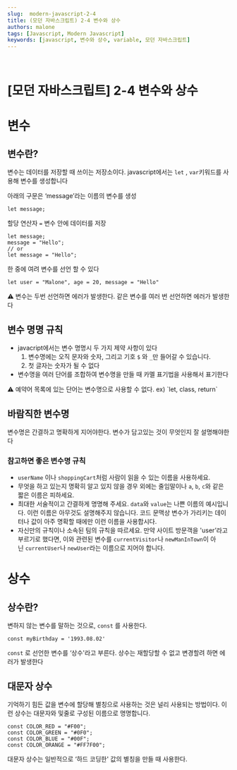 ```yaml
---
slug:  modern-javascript-2-4
title: (모던 자바스크립트) 2-4 변수와 상수
authors: malone
tags: [Javascript, Modern Javascript]
keywords: [javascript, 변수와 상수, variable, 모던 자바스크립트]
---
```

<br/>

# [모던 자바스크립트] 2-4 변수와 상수

# 변수

## 변수란?

변수는 데이터를 저장할 때 쓰이는 저장소이다. javascript에서는 `let` , `var`키워드를 사용해 변수를 생성합니다

아래의 구문은 ‘message’라는 이름의 변수를 생성

```tsx
let message;
```

할당 연산자 `=` 변수 안에 데이터를 저장

```tsx
let message;
message = "Hello";
// or 
let message = "Hello";
```

한 중에 여려 변수를 선언 할 수 있다

```tsx
let user = "Malone", age = 20, message = "Hello"
```

<aside>
⚠️ 변수는 두번 선언하면 에러가 발생한다. 같은 변수를 여러 번 선언하면 에러가 발생한다

</aside>

## 변수 명명 규칙

- javacript에서는 변수 명명시 두 가지 제약 사항이 있다
    1. 변수명에는 오직 문자와 숫자, 그리고 기호 `$` 와 `_`만 들어갈 수 있습니다.
    2. 첫 글자는 숫자가 될 수 없다
- 변수명을 여러 단어를 조합하여 변수명을 만들 때 카멜 표기법을 사용해서 표기한다

<aside>
⚠️ 예약어 목록에 있는 단어는 변수명으로 사용할 수 없다. ex) `let, class, return`

</aside>

## 바람직한 변수명

변수명은 간결하고 명확하게 지어야한다. 변수가 담고있는 것이 무엇인지 잘 설명해야한다

### 참고하면 좋은 변수명 규칙

- `userName` 이나 `shoppingCart`처럼 사람이 읽을 수 있는 이름을 사용하세요.
- 무엇을 하고 있는지 명확히 알고 있지 않을 경우 외에는 줄임말이나 `a`, `b`, `c`와 같은 짧은 이름은 피하세요.
- 최대한 서술적이고 간결하게 명명해 주세요. `data`와 `value`는 나쁜 이름의 예시입니다. 이런 이름은 아무것도 설명해주지 않습니다. 코드 문맥상 변수가 가리키는 데이터나 값이 아주 명확할 때에만 이런 이름을 사용합시다.
- 자신만의 규칙이나 소속된 팀의 규칙을 따르세요. 만약 사이트 방문객을 'user’라고 부르기로 했다면, 이와 관련된 변수를 `currentVisitor`나 `newManInTown`이 아닌 `currentUser`나 `newUser`라는 이름으로 지어야 합니다.

# 상수

## 상수란?

변하지 않는 변수를 말하는 것으로, `const` 를 사용한다.

```tsx
const myBirthday = '1993.08.02'
```

`const` 로 선언한 변수를 ‘상수'라고 부른다. 상수는 재할당할 수 없고 변경할려 하면 에러가 발생한다

## 대문자 상수

기억하기 힘든 값을 변수에 할당해 별칭으로 사용하는 것은 널리 사용되는 방법이다. 이런 상수는 대문자와 및줄로 구성된 이름으로 명명합니다.

```tsx
const COLOR_RED = "#F00";
const COLOR_GREEN = "#0F0";
const COLOR_BLUE = "#00F";
const COLOR_ORANGE = "#FF7F00";
```

대문자 상수는 일반적으로 ‘하드 코딩한' 값의 별칭을 만들 때 사용한다.